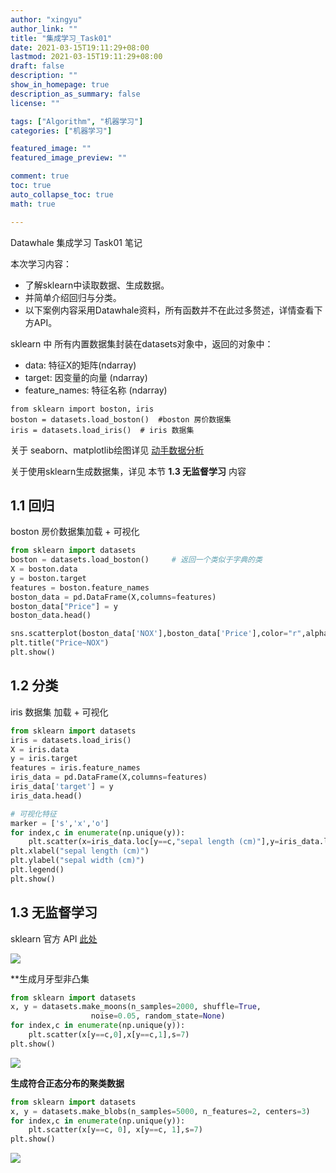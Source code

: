 ```yaml
---
author: "xingyu"
author_link: ""
title: "集成学习_Task01"
date: 2021-03-15T19:11:29+08:00
lastmod: 2021-03-15T19:11:29+08:00
draft: false
description: ""
show_in_homepage: true
description_as_summary: false
license: ""

tags: ["Algorithm", "机器学习"]
categories: ["机器学习"]

featured_image: ""
featured_image_preview: ""

comment: true
toc: true
auto_collapse_toc: true
math: true

---
```


Datawhale 集成学习 Task01 笔记

本次学习内容：

* 了解sklearn中读取数据、生成数据。 
* 并简单介绍回归与分类。
* 以下案例内容采用Datawhale资料，所有函数并不在此过多赘述，详情查看下方API。

<!--more-->

sklearn 中 所有内置数据集封装在datasets对象中，返回的对象中：

* data: 特征X的矩阵(ndarray)
* target: 因变量的向量 (ndarray)
* feature_names: 特征名称 (ndarray)

```
from sklearn import boston, iris
boston = datasets.load_boston()  #boston 房价数据集
iris = datasets.load_iris()  # iris 数据集
```

关于 seaborn、matplotlib绘图详见 [动手数据分析](https://www.involute.top/2020/08/hands-on-data-analysis/)

关于使用sklearn生成数据集，详见 本节 **1.3 无监督学习** 内容

## 1.1 回归

boston 房价数据集加载 + 可视化

```python
from sklearn import datasets
boston = datasets.load_boston()     # 返回一个类似于字典的类
X = boston.data
y = boston.target
features = boston.feature_names
boston_data = pd.DataFrame(X,columns=features)
boston_data["Price"] = y
boston_data.head()

sns.scatterplot(boston_data['NOX'],boston_data['Price'],color="r",alpha=0.6)
plt.title("Price~NOX")
plt.show()
```

## 1.2 分类

iris 数据集 加载 + 可视化

```python
from sklearn import datasets
iris = datasets.load_iris()
X = iris.data
y = iris.target
features = iris.feature_names
iris_data = pd.DataFrame(X,columns=features)
iris_data['target'] = y
iris_data.head()

# 可视化特征
marker = ['s','x','o']
for index,c in enumerate(np.unique(y)):
    plt.scatter(x=iris_data.loc[y==c,"sepal length (cm)"],y=iris_data.loc[y==c,"sepal width (cm)"],alpha=0.8,label=c,marker=marker[c])
plt.xlabel("sepal length (cm)")
plt.ylabel("sepal width (cm)")
plt.legend()
plt.show()
```

## 1.3 无监督学习

sklearn 官方 API  [此处](https://scikit-learn.org/stable/modules/classes.html?highlight=datasets#module-sklearn.datasets)

![](https://blog-1254266736.cos.ap-nanjing.myqcloud.com/img/20210315192647.png)

**生成月牙型非凸集

```python
from sklearn import datasets
x, y = datasets.make_moons(n_samples=2000, shuffle=True,
                  noise=0.05, random_state=None)
for index,c in enumerate(np.unique(y)):
    plt.scatter(x[y==c,0],x[y==c,1],s=7)
plt.show()
```

![](https://blog-1254266736.cos.ap-nanjing.myqcloud.com/img/20210315192733.png)

**生成符合正态分布的聚类数据**

```python
from sklearn import datasets
x, y = datasets.make_blobs(n_samples=5000, n_features=2, centers=3)
for index,c in enumerate(np.unique(y)):
    plt.scatter(x[y==c, 0], x[y==c, 1],s=7)
plt.show()
```

![](https://blog-1254266736.cos.ap-nanjing.myqcloud.com/img/20210315192850.png)






